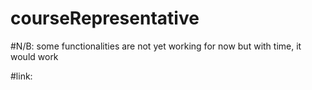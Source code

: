 # courseRepresentative

#N/B: some functionalities are not yet working for now but with time, it would work

#link: 